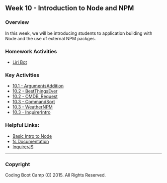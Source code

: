 ## Week 10 - Introduction to Node and NPM

### Overview
In this week, we will be introducing students to application building with Node and the use of external NPM packges. 

### Homework Activities
* [Liri Bot](3-Homework/Instructions/README.md)

### Key Activities 
* [10.1 - ArgumentsAddition ](2-Key-Activities/1-ArgumentsAddition)
* [10.2 - BestThingsEver ](2-Key-Activities/2-BestThingsEver)
* [10.2 - OMDB_Request ](2-Key-Activities/3-OMDB_Request)
* [10.3 - CommandSort ](2-Key-Activities/4-CommandSort)
* [10.3 - WeatherNPM ](2-Key-Activities/5-WeatherNPM)
* [10.3 - InquirerIntro ](2-Key-Activities/6-Inquirer_Intro)

### Helpful Links:
* [Basic Intro to Node](http://blog.modulus.io/absolute-beginners-guide-to-nodejs)
* [fs Documentation](https://nodejs.org/api/fs.html)
* [InquirerJS](https://www.npmjs.com/package/inquirer)

-------

### Copyright 
Coding Boot Camp (C) 2015. All Rights Reserved.
